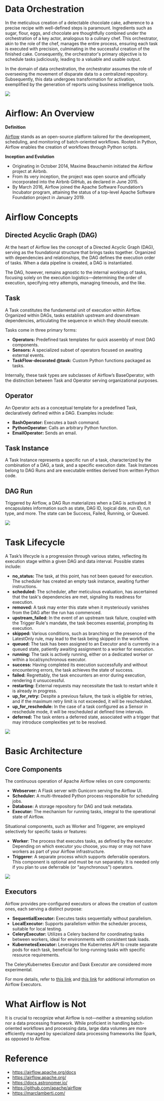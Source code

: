 # Data Orchestration

In the meticulous creation of a delectable chocolate cake, adherence to a precise recipe with well-defined steps is paramount. Ingredients such as sugar, flour, eggs, and chocolate are thoughtfully combined under the orchestration of a key actor, analogous to a culinary chef. This orchestrator, akin to the role of the chef, manages the entire process, ensuring each task is executed with precision, culminating in the successful creation of the finished cake. Consequently, the orchestrator's primary objective is to schedule tasks judiciously, leading to a valuable and usable output.

In the domain of data orchestration, the orchestrator assumes the role of overseeing the movement of disparate data to a centralized repository. Subsequently, this data undergoes transformation for activation, exemplified by the generation of reports using business intelligence tools.

![](../img/data_orchestration.png)

# Airflow: An Overview

**Definition**

[Airflow](#https://github.com/apache/airflow) stands as an open-source platform tailored for the development, scheduling, and monitoring of batch-oriented workflows. Rooted in Python, Airflow enables the creation of workflows through Python scripts.

**Inception and Evolution**

- Originating in October 2014, Maxime Beauchemin initiated the Airflow project at Airbnb. 
- From its very inception, the project was open source and officially incorporated into the Airbnb GitHub, as declared in June 2015. 
- By March 2016, Airflow joined the Apache Software Foundation’s Incubator program, attaining the status of a top-level Apache Software Foundation project in January 2019.

# Airflow Concepts

## Directed Acyclic Graph (DAG)

At the heart of Airflow lies the concept of a Directed Acyclic Graph (DAG), serving as the foundational structure that brings tasks together. Organized with dependencies and relationships, the DAG defines the execution order of tasks. When a data pipeline is created, a DAG is instantiated.

The DAG, however, remains agnostic to the internal workings of tasks, focusing solely on the execution logistics—determining the order of execution, specifying retry attempts, managing timeouts, and the like.

## Task

A Task constitutes the fundamental unit of execution within Airflow. Organized within DAGs, tasks establish upstream and downstream dependencies, articulating the sequence in which they should execute.

Tasks come in three primary forms:

- **Operators:** Predefined task templates for quick assembly of most DAG components.
- **Sensors:** A specialized subset of operators focused on awaiting external events.
- **TaskFlow-decorated @task:** Custom Python functions packaged as tasks.

Internally, these task types are subclasses of Airflow’s BaseOperator, with the distinction between Task and Operator serving organizational purposes.

## Operator

An Operator acts as a conceptual template for a predefined Task, declaratively defined within a DAG. Examples include:

- **BashOperator:** Executes a bash command.
- **PythonOperator:** Calls an arbitrary Python function.
- **EmailOperator:** Sends an email.

## Task Instance

A Task Instance represents a specific run of a task, characterized by the combination of a DAG, a task, and a specific execution date. Task Instances belong to DAG Runs and are executable entities derived from written Python code.

## DAG Run

Triggered by Airflow, a DAG Run materializes when a DAG is activated. It encapsulates information such as state, DAG ID, logical date, run ID, run type, and more. The state can be Success, Failed, Running, or Queued.

![](../img/airflow_concepts.png)

# Task Lifecycle

A Task’s lifecycle is a progression through various states, reflecting its execution stage within a given DAG and data interval. Possible states include:

- **no_status:** The task, at this point, has not been queued for execution. The scheduler has created an empty task instance, awaiting further instructions.
- **scheduled:** The scheduler, after meticulous evaluation, has ascertained that the task's dependencies are met, signaling its readiness for execution.
- **removed:** A task may enter this state when it mysteriously vanishes from the DAG after the run has commenced.
- **upstream_failed:** In the event of an upstream task failure, coupled with the Trigger Rule's mandate, the task becomes essential, prompting its execution.
- **skipped:** Various conditions, such as branching or the presence of the LatestOnly rule, may lead to the task being skipped in the workflow.
- **queued:** The task has been assigned to an Executor and is currently in a queued state, patiently awaiting assignment to a worker for execution.
- **running:** The task is actively running, either on a dedicated worker or within a local/synchronous executor.
- **success:** Having completed its execution successfully and without encountering errors, the task achieves the state of success.
- **failed:** Regrettably, the task encounters an error during execution, rendering it unsuccessful.
- **restarting:** External requests may necessitate the task to restart while it is already in progress.
- **up_for_retry:** Despite a previous failure, the task is eligible for retries, and if the maximum retry limit is not exceeded, it will be rescheduled.
- **up_for_reschedule:** In the case of a task configured as a Sensor in reschedule mode, it will be rescheduled at defined time intervals.
- **deferred:** The task enters a deferred state, associated with a trigger that may introduce complexities yet to be resolved.

![](../img/task_lifecycle.png)

# Basic Architecture

## Core Components

The continuous operation of Apache Airflow relies on core components:

- **Webserver:** A Flask server with Gunicorn serving the Airflow UI.
- **Scheduler:** A multi-threaded Python process responsible for scheduling jobs.
- **Database:** A storage repository for DAG and task metadata.
- **Executor:** The mechanism for running tasks, integral to the operational state of Airflow.

Situational components, such as Worker and Triggerer, are employed selectively for specific tasks or features:

- **Worker**: The process that executes tasks, as defined by the executor. Depending on which executor you choose, you may or may not have workers as part of your Airflow infrastructure.
- **Triggerer**: A separate process which supports deferrable operators. This component is optional and must be run separately. It is needed only if you plan to use deferrable (or "asynchronous") operators.

![](../img/basic_architecture.png)

## Executors

Airflow provides pre-configured executors or allows the creation of custom ones, each serving a distinct purpose:

- **SequentialExecutor:** Executes tasks sequentially without parallelism.
- **LocalExecutor:** Supports parallelism within the scheduler process, suitable for local testing.
- **CeleryExecutor:** Utilizes a Celery backend for coordinating tasks between workers, ideal for environments with consistent task loads.
- **KubernetesExecutor:** Leverages the Kubernetes API to create separate pods for each task, beneficial for long-running tasks with specific resource requirements.

The CeleryKubernetes Executor and Dask Executor are considered more experimental.

For more details, refer to [this link](#https://airflow.apache.org/docs/apache-airflow/stable/core-concepts/executor/index.html) and [this link](#https://medium.com/international-school-of-ai-data-science/executors-in-apache-airflow-148fadee4992) for additional information on Airflow Executors.

# What Airflow is Not

It is crucial to recognize what Airflow is not—neither a streaming solution nor a data processing framework. While proficient in handling batch-oriented workflows and processing data, large data volumes are more efficiently managed by specialized data processing frameworks like Spark, as opposed to Airflow.

# Reference

- https://airflow.apache.org/docs
- https://airflow.apache.org/
- https://docs.astronomer.io/
- https://github.com/apache/airflow
- https://marclamberti.com/